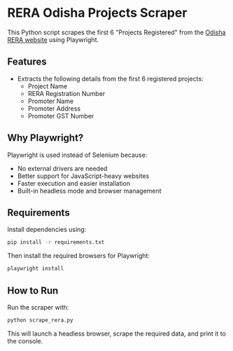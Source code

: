 # RERA Odisha Projects Scraper

This Python script scrapes the first 6 "Projects Registered" from the [Odisha RERA website](https://rera.odisha.gov.in/projects/project-list) using Playwright.

## Features

- Extracts the following details from the first 6 registered projects:
  - Project Name
  - RERA Registration Number
  - Promoter Name
  - Promoter Address
  - Promoter GST Number

## Why Playwright?

Playwright is used instead of Selenium because:
- No external drivers are needed
- Better support for JavaScript-heavy websites
- Faster execution and easier installation
- Built-in headless mode and browser management

## Requirements

Install dependencies using:

```bash
pip install -r requirements.txt
```

Then install the required browsers for Playwright:

```bash
playwright install
```

## How to Run

Run the scraper with:

```bash
python scrape_rera.py
```

This will launch a headless browser, scrape the required data, and print it to the console.